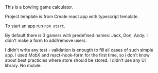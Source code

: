 This is a bowling game calculator.

Project template is from Create react app with typescript template.

To start an app run `npm start`.

By default there is 3 gamers with predefined names: Jack, Don, Andy.
I didn't make a form to add/remove users.

I didn't write any test - validation is enougth to fill all cases of such simple app.
I used MobX and react-hook-form for the first time, so i don't know about best practicies where store should be stored.
I didn't use any UI library.
No mobile.